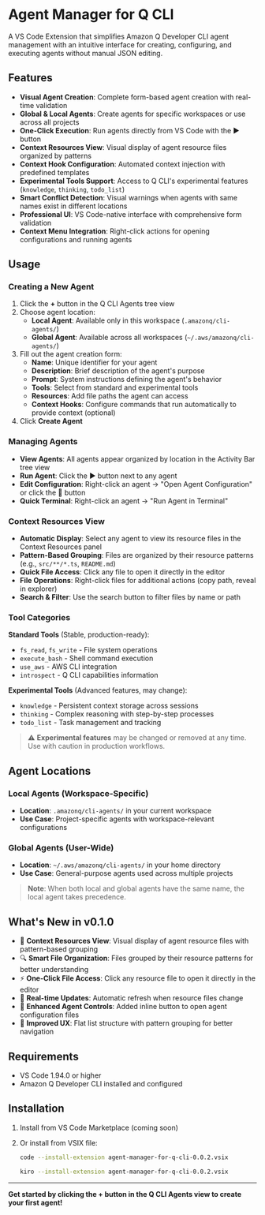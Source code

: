 # Agent Manager for Q CLI

A VS Code Extension that simplifies Amazon Q Developer CLI agent management with an intuitive interface for creating, configuring, and executing agents without manual JSON editing.

## Features

- **Visual Agent Creation**: Complete form-based agent creation with real-time validation
- **Global & Local Agents**: Create agents for specific workspaces or use across all projects
- **One-Click Execution**: Run agents directly from VS Code with the ▶️ button
- **Context Resources View**: Visual display of agent resource files organized by patterns
- **Context Hook Configuration**: Automated context injection with predefined templates
- **Experimental Tools Support**: Access to Q CLI's experimental features (`knowledge`, `thinking`, `todo_list`)
- **Smart Conflict Detection**: Visual warnings when agents with same names exist in different locations
- **Professional UI**: VS Code-native interface with comprehensive form validation
- **Context Menu Integration**: Right-click actions for opening configurations and running agents

## Usage

### Creating a New Agent
1. Click the **+** button in the Q CLI Agents tree view
2. Choose agent location:
   - **Local Agent**: Available only in this workspace (`.amazonq/cli-agents/`)
   - **Global Agent**: Available across all workspaces (`~/.aws/amazonq/cli-agents/`)
3. Fill out the agent creation form:
   - **Name**: Unique identifier for your agent
   - **Description**: Brief description of the agent's purpose
   - **Prompt**: System instructions defining the agent's behavior
   - **Tools**: Select from standard and experimental tools
   - **Resources**: Add file paths the agent can access
   - **Context Hooks**: Configure commands that run automatically to provide context (optional)
4. Click **Create Agent**

### Managing Agents
- **View Agents**: All agents appear organized by location in the Activity Bar tree view
- **Run Agent**: Click the ▶️ button next to any agent
- **Edit Configuration**: Right-click an agent → "Open Agent Configuration" or click the 📄 button
- **Quick Terminal**: Right-click an agent → "Run Agent in Terminal"

### Context Resources View
- **Automatic Display**: Select any agent to view its resource files in the Context Resources panel
- **Pattern-Based Grouping**: Files are organized by their resource patterns (e.g., `src/**/*.ts`, `README.md`)
- **Quick File Access**: Click any file to open it directly in the editor
- **File Operations**: Right-click files for additional actions (copy path, reveal in explorer)
- **Search & Filter**: Use the search button to filter files by name or path

### Tool Categories

**Standard Tools** (Stable, production-ready):
- `fs_read`, `fs_write` - File system operations
- `execute_bash` - Shell command execution  
- `use_aws` - AWS CLI integration
- `introspect` - Q CLI capabilities information

**Experimental Tools** (Advanced features, may change):
- `knowledge` - Persistent context storage across sessions
- `thinking` - Complex reasoning with step-by-step processes
- `todo_list` - Task management and tracking

> ⚠️ **Experimental features** may be changed or removed at any time. Use with caution in production workflows.

## Agent Locations

### Local Agents (Workspace-Specific)
- **Location**: `.amazonq/cli-agents/` in your current workspace
- **Use Case**: Project-specific agents with workspace-relevant configurations

### Global Agents (User-Wide)
- **Location**: `~/.aws/amazonq/cli-agents/` in your home directory  
- **Use Case**: General-purpose agents used across multiple projects

> **Note**: When both local and global agents have the same name, the local agent takes precedence.

## What's New in v0.1.0

- 📁 **Context Resources View**: Visual display of agent resource files with pattern-based grouping
- 🔍 **Smart File Organization**: Files grouped by their resource patterns for better understanding
- ⚡ **One-Click File Access**: Click any resource file to open it directly in the editor
- 🔄 **Real-time Updates**: Automatic refresh when resource files change
- 📄 **Enhanced Agent Controls**: Added inline button to open agent configuration files
- 🎯 **Improved UX**: Flat list structure with pattern grouping for better navigation

## Requirements

- VS Code 1.94.0 or higher
- Amazon Q Developer CLI installed and configured

## Installation

1. Install from VS Code Marketplace (coming soon)
2. Or install from VSIX file:
   
   ```bash
   code --install-extension agent-manager-for-q-cli-0.0.2.vsix
   ```
   
   ```bash
   kiro --install-extension agent-manager-for-q-cli-0.0.2.vsix
   ```

---

**Get started by clicking the + button in the Q CLI Agents view to create your first agent!**
